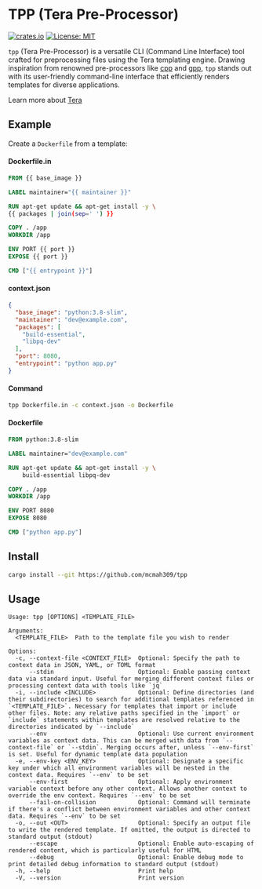 # TPP (Tera Pre-Processor)

[![crates.io](https://img.shields.io/crates/v/tpp.svg)](https://crates.io/crates/tpp)
[![License: MIT](https://img.shields.io/badge/license-MIT-purple.svg)](https://opensource.org/licenses/MIT)

`tpp` (Tera Pre-Processor) is a versatile CLI (Command Line Interface) tool crafted for preprocessing files using the 
Tera templating engine. Drawing inspiration from renowned pre-processors like [cpp](https://linux.die.net/man/1/cpp) 
and [gpp](https://github.com/logological/gpp/), `tpp` stands out with its user-friendly command-line interface that 
efficiently renders templates for diverse applications.

Learn more about [Tera](https://keats.github.io/tera/docs/)


## Example
Create a `Dockerfile` from a template:

#### Dockerfile.in
```dockerfile
FROM {{ base_image }}

LABEL maintainer="{{ maintainer }}"

RUN apt-get update && apt-get install -y \
{{ packages | join(sep=' ') }}

COPY . /app
WORKDIR /app

ENV PORT {{ port }}
EXPOSE {{ port }}

CMD ["{{ entrypoint }}"]
```
#### context.json
```json
{
  "base_image": "python:3.8-slim",
  "maintainer": "dev@example.com",
  "packages": [
    "build-essential",
    "libpq-dev"
  ],
  "port": 8080,
  "entrypoint": "python app.py"
}
```
#### Command
```bash
tpp Dockerfile.in -c context.json -o Dockerfile
```
#### Dockerfile
```dockerfile
FROM python:3.8-slim

LABEL maintainer="dev@example.com"

RUN apt-get update && apt-get install -y \
    build-essential libpq-dev

COPY . /app
WORKDIR /app

ENV PORT 8080
EXPOSE 8080

CMD ["python app.py"]
```

## Install
```bash
cargo install --git https://github.com/mcmah309/tpp
```

## Usage
```
Usage: tpp [OPTIONS] <TEMPLATE_FILE>

Arguments:
  <TEMPLATE_FILE>  Path to the template file you wish to render

Options:
  -c, --context-file <CONTEXT_FILE>  Optional: Specify the path to context data in JSON, YAML, or TOML format
      --stdin                        Optional: Enable passing context data via standard input. Useful for merging different context files or processing context data with tools like `jq`
  -i, --include <INCLUDE>            Optional: Define directories (and their subdirectories) to search for additional templates referenced in `<TEMPLATE_FILE>`. Necessary for templates that import or include other files. Note: any relative paths specified in the `import` or `include` statements within templates are resolved relative to the directories indicated by `--include`
      --env                          Optional: Use current environment variables as context data. This can be merged with data from `--context-file` or `--stdin`. Merging occurs after, unless `--env-first` is set. Useful for dynamic template data population
  -e, --env-key <ENV_KEY>            Optional: Designate a specific key under which all environment variables will be nested in the context data. Requires `--env` to be set
      --env-first                    Optional: Apply environment variable context before any other context. Allows another context to override the env context. Requires `--env` to be set
      --fail-on-collision            Optional: Command will terminate if there's a conflict between environment variables and other context data. Requires `--env` to be set
  -o, --out <OUT>                    Optional: Specify an output file to write the rendered template. If omitted, the output is directed to standard output (stdout)
      --escape                       Optional: Enable auto-escaping of rendered content, which is particularly useful for HTML
      --debug                        Optional: Enable debug mode to print detailed debug information to standard output (stdout)
  -h, --help                         Print help
  -V, --version                      Print version
```